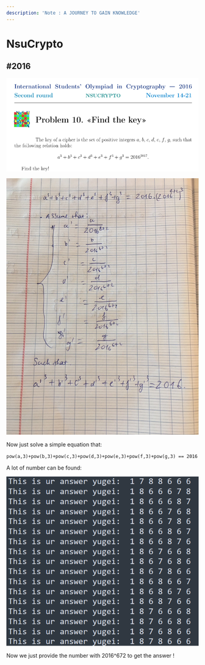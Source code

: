 ```yaml
---
description: 'Note : A JOURNEY TO GAIN KNOWLEDGE'
---
```


# NsuCrypto

## #2016

![](<../.gitbook/assets/image (27) (1).png>)

![](<../.gitbook/assets/image (36) (1).png>)

Now just solve a simple equation that:

```
pow(a,3)+pow(b,3)+pow(c,3)+pow(d,3)+pow(e,3)+pow(f,3)+pow(g,3) == 2016
```

A lot of number can be found:

&#x20;![](<../.gitbook/assets/image (26) (1) (2).png>)

Now we just provide the number with 2016^672 to get the answer !
